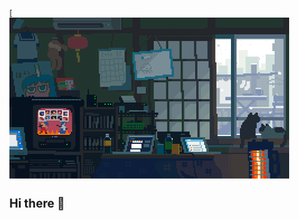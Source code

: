 [![videoUndefinedGif](https://github.com/Bogatyrev-Islam/Bogatyrev-Islam/blob/main/undefined%20-%20Imgur.gif)
## Hi there 👋
